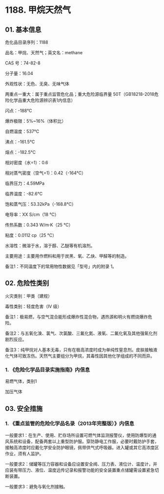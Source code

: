 # 1188. 甲烷天然气

## 01. 基本信息

危化品目录序列：1188

品名：甲烷、天然气；英文名：methane

CAS 号：74-82-8

分子量：16.04

外观性状：无色、无臭、无味气体

两重点一重大：属于重点监管危化品；重大危险源临界量 50T（GB18218-2018危险化学品重大危险源辨识表1内信息）

闪点：-188℃

爆炸极限：5%~16%（体积比）

自燃温度：537℃

沸点：-161.5℃

熔点：-182.5℃

相对密度（水=1）：0.6

相对蒸气密度（空气=1)：0.42（-164℃）

临界压力：4.59MPa

临界温度：-82.6℃

饱和蒸气压：53.32kPa（-168.8℃）

电导率：XX S/cm（18 ℃）

传热系数：0.343 W/m·K（25 ℃）

粘度：0.0112 cp（25 ℃）

水溶性：微溶于水，溶于醇、乙醚等有机溶剂。

主要用途：主要用作燃料和用于炭黑、氧、乙炔、甲醛等的制造。

备注1：不同温度下的常用物性数据见「型号」内的附录 1。

## 02. 危险性类别

火灾类别：甲类（建规）

毒性类别：轻度危害（Ⅳ 级）

备注1：极易燃，与空气混合能形成爆炸性混合物，遇热源和明火有燃烧爆炸危险。

备注2：与五氧化溴、氯气、次氯酸、三氟化氮、液氧、二氟化氧及其他强氧化剂剧烈反应。

备注3：纯甲烷对人基本无毒，只有在极高浓度时成为单纯性窒息剂。皮肤接触液化气体可致冻伤。天然气主要组分为甲烷，其毒性因其他化学组成的不同而异。

### 1. 《危险化学品目录实施指南》内信息

易燃气体，类别1

加压气体

## 03. 安全措施

### 1. 《重点监管的危险化学品名录（2013年完整版）》内信息

一般要求1：在生产、使用、贮存场所设置可燃气体监测报警仪，使用防爆型的通风系统和设备，配备两套以上重型防护服。穿防静电工作服，必要时戴防护手套，接触高浓度时应戴化学安全防护眼镜，佩带供气式呼吸器。进入罐或其它高浓度区作业，须有人监护。

一般要求2：储罐等压力容器和设备应设置安全阀、压力表、液位计、温度计，并应装有带压力、液位、温度远传记录和报警功能的安全装置重点储罐需设置紧急切断装置。

一般要求3：避免与氧化剂接触。


